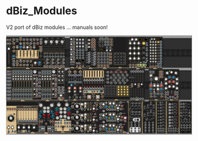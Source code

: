 # dBiz_Modules

V2 port of dBiz modules ... manuals soon!

![alt text](https://github.com/dBiz/dBiz/blob/master/screenshots/v2.jpg)
